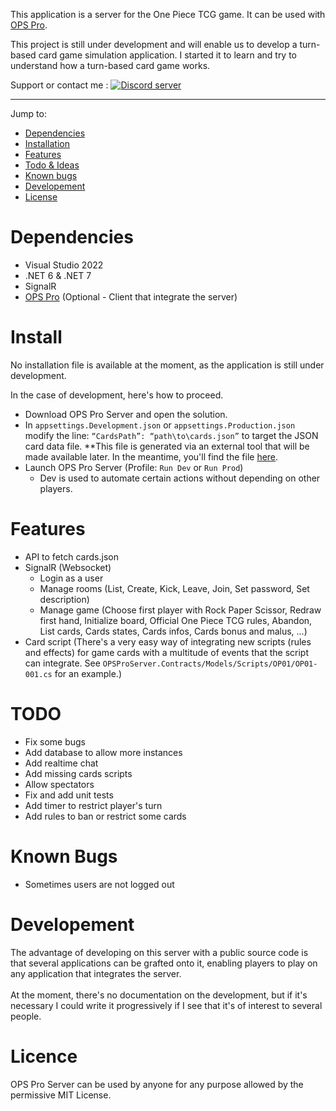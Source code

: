 This application is a server for the One Piece TCG game. It can be used with [OPS Pro](https://github.com/Kakumi/OPS-PRO).

This project is still under development and will enable us to develop a turn-based card game simulation application.
I started it to learn and try to understand how a turn-based card game works.

Support or contact me :
<a href="https://discord.gg/2Cr6UdskdQ"><img src="https://discordapp.com/api/guilds/1237756823474536458/widget.png?style=banner2" alt="Discord server"></a>

---

Jump to:
* [Dependencies](#dependencies)
* [Installation](#install)
* [Features](#features)
* [Todo & Ideas](#todo)
* [Known bugs](#known-bugs)
* [Developement](#dev)
* [License](#license)

# <a name=“dependencies”></a>Dependencies
* Visual Studio 2022
* .NET 6 & .NET 7
* SignalR
* [OPS Pro](https://github.com/Kakumi/OPS-PRO) (Optional - Client that integrate the server)

# <a name=“install”></a>Install
No installation file is available at the moment, as the application is still under development.

In the case of development, here's how to proceed.
* Download OPS Pro Server and open the solution.
* In `appsettings.Development.json` or `appsettings.Production.json` modify the line: `“CardsPath”: “path\to\cards.json”` to target the JSON card data file. **This file is generated via an external tool that will be made available later. In the meantime, you'll find the file [here](temp_files/cards.json).
* Launch OPS Pro Server (Profile: `Run Dev` or `Run Prod`)
	* Dev is used to automate certain actions without depending on other players.

# <a name=“features”></a>Features
* API to fetch cards.json
* SignalR (Websocket)
	* Login as a user
	* Manage rooms (List, Create, Kick, Leave, Join, Set password, Set description)
	* Manage game (Choose first player with Rock Paper Scissor, Redraw first hand, Initialize board, Official One Piece TCG rules, Abandon, List cards, Cards states, Cards infos, Cards bonus and malus, ...)
* Card script (There's a very easy way of integrating new scripts (rules and effects) for game cards with a multitude of events that the script can integrate. See `OPSProServer.Contracts/Models/Scripts/OP01/OP01-001.cs` for an example.)

# <a name=“todo”></a>TODO
* Fix some bugs
* Add database to allow more instances
* Add realtime chat
* Add missing cards scripts
* Allow spectators
* Fix and add unit tests
* Add timer to restrict player's turn
* Add rules to ban or restrict some cards

# <a name=“known-bugs”></a>Known Bugs
* Sometimes users are not logged out

# <a name=“dev”></a>Developement
The advantage of developing on this server with a public source code is that several applications can be grafted onto it, enabling players to play on any application that integrates the server.</br>
</br>
At the moment, there's no documentation on the development, but if it's necessary I could write it progressively if I see that it's of interest to several people.

# <a name=“license”></a>Licence
OPS Pro Server can be used by anyone for any purpose allowed by the permissive MIT License.